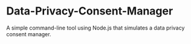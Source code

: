 # Data-Privacy-Consent-Manager
A simple command-line tool using Node.js that simulates a data privacy consent manager.

